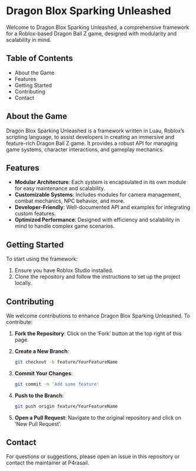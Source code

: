 # Dragon Blox Sparking Unleashed

Welcome to Dragon Blox Sparking Unleashed, a comprehensive framework for a Roblox-based Dragon Ball Z game, designed with modularity and scalability in mind.

## Table of Contents

- About the Game
- Features
- Getting Started
- Contributing
- Contact

## About the Game

Dragon Blox Sparking Unleashed is a framework written in Luau, Roblox’s scripting language, to assist developers in creating an immersive and feature-rich Dragon Ball Z game. It provides a robust API for managing game systems, character interactions, and gameplay mechanics.

## Features

- **Modular Architecture**: Each system is encapsulated in its own module for easy maintenance and scalability.
- **Customizable Systems**: Includes modules for camera management, combat mechanics, NPC behavior, and more.
- **Developer-Friendly**: Well-documented API and examples for integrating custom features.
- **Optimized Performance**: Designed with efficiency and scalability in mind to handle complex game scenarios.

## Getting Started

To start using the framework:
1. Ensure you have Roblox Studio installed.
2. Clone the repository and follow the instructions to set up the project locally.

## Contributing

We welcome contributions to enhance Dragon Blox Sparking Unleashed. To contribute:
1. **Fork the Repository**: Click on the ‘Fork’ button at the top right of this page.
2. **Create a New Branch**:

    ```sh
    git checkout -b feature/YourFeatureName
    ```

3. **Commit Your Changes**:

    ```sh
    git commit -m 'Add some feature'
    ```

4. **Push to the Branch**:

    ```sh
    git push origin feature/YourFeatureName
    ```

5. **Open a Pull Request**: Navigate to the original repository and click on ‘New Pull Request’.

## Contact

For questions or suggestions, please open an issue in this repository or contact the maintainer at P4rasail.